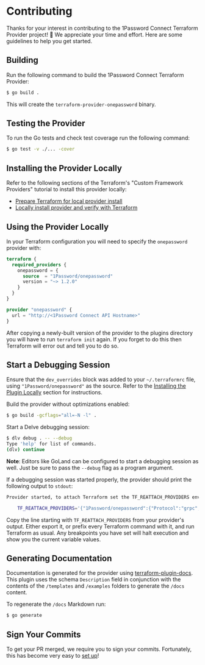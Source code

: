 # Contributing

Thanks for your interest in contributing to the 1Password Connect Terraform Provider project! 🙌 We appreciate your time and effort. Here are some guidelines to help you get started.

## Building

Run the following command to build the 1Password Connect Terraform Provider:

```sh
$ go build .
```

This will create the `terraform-provider-onepassword` binary.

## Testing the Provider

To run the Go tests and check test coverage run the following command:

```sh
$ go test -v ./... -cover
```

## Installing the Provider Locally

Refer to the following sections of the Terraform's "Custom Framework Providers" tutorial to install this provider locally:

- [Prepare Terraform for local provider install](https://developer.hashicorp.com/terraform/tutorials/providers-plugin-framework/providers-plugin-framework-provider#prepare-terraform-for-local-provider-install)
- [Locally install provider and verify with Terraform](https://developer.hashicorp.com/terraform/tutorials/providers-plugin-framework/providers-plugin-framework-provider#locally-install-provider-and-verify-with-terraform)

## Using the Provider Locally

In your Terraform configuration you will need to specify the `onepassword` provider with:

```tf
terraform {
  required_providers {
    onepassword = {
      source  = "1Password/onepassword"
      version = "~> 1.2.0"
    }
  }
}

provider "onepassword" {
  url = "http://<1Password Connect API Hostname>"
}
```

After copying a newly-built version of the provider to the plugins directory you will have to run `terraform init` again. If you forget to do this then Terraform will error out and tell you to do so.

## Start a Debugging Session

Ensure that the `dev_overrides` block was added to your `~/.terraformrc` file, using `"1Password/onepassword"` as the source. Refer to the [Installing the Plugin Locally](#installing-the-plugin-locally) section for instructions.

Build the provider without optimizations enabled:

```sh
$ go build -gcflags="all=-N -l" .
```

Start a Delve debugging session:

```sh
$ dlv debug . -- --debug
Type 'help' for list of commands.
(dlv) continue
```

**Note**: Editors like GoLand can be configured to start a debugging session as well. Just be sure to pass the `--debug` flag as a program argument.

If a debugging session was started properly, the provider should print the following output to `stdout`: 

```sh
Provider started, to attach Terraform set the TF_REATTACH_PROVIDERS env var:

    TF_REATTACH_PROVIDERS='{"1Password/onepassword":{"Protocol":"grpc","Pid":3382870,"Test":true,"Addr":{"Network":"unix","String":"/tmp/plugin713096927"}}}'

```

Copy the line starting with `TF_REATTACH_PROVIDERS` from your provider's output. Either export it, or prefix every Terraform command with it, and run Terraform as usual. Any breakpoints you have set will halt execution and show you the current variable values.

## Generating Documentation

Documentation is generated for the provider using [terraform-plugin-docs](https://github.com/hashicorp/terraform-plugin-docs). This plugin uses the schema `Description` field in conjunction with the contents of the `/templates` and `/examples` folders to generate the `/docs` content.

To regenerate the `/docs` Markdown run:

```sh
$ go generate
```

## Sign Your Commits

To get your PR merged, we require you to sign your commits. Fortunately, this has become very easy to [set up](https://developer.1password.com/docs/ssh/git-commit-signing/)!

